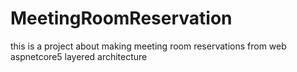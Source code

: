 # MeetingRoomReservation
this is a project about making meeting room reservations from web
aspnetcore5 layered architecture 
